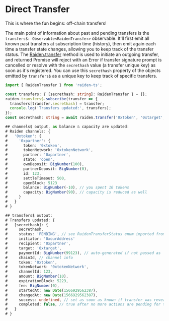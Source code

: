 # Direct Transfer

This is where the fun begins: off-chain transfers!

The main point of information about past and pending transfers is the `transfers$: Observable<RaidenTransfer>` observable. It'll first emit all known past transfers at subscription time (history), then emit again each time a transfer state changes, allowing you to keep track of the transfer status. The [Raiden.transfer](https://github.com/raiden-network/light-client/blob/dfe87e1886b12fc9f85857b01e28db5e81cc5070/raiden-ts/src/raiden.ts#L693) method is used to initiate an outgoing transfer, and returned Promise will reject with an Error if transfer signature prompt is cancelled or resolve with the `secrethash` value (a transfer unique key) as soon as it's registered. You can use this `secrethash` property of the objects emitted by `transfers$` as a unique key to keep track of specific transfers.

```typescript
import { RaidenTransfer } from 'raiden-ts';

const transfers: { [secrethash: string]: RaidenTransfer } = {};
raiden.transfers$.subscribe(transfer => {
  transfers[transfer.secrethash] = transfer;
  console.log('Transfers updated:', transfers);
});
const secrethash: string = await raiden.transfer('0xtoken', '0xtarget', 10);

## channels$ output, as balance & capacity are updated:
# Raiden channels: {
#   '0xtoken': {
#     '0xpartner': {
#       token: '0xtoken',
#       tokenNetwork: '0xtokenNetwork',
#       partner: '0xpartner',
#       state: 'open',
#       ownDeposit: BigNumber(100),
#       partnerDeposit: BigNumber(0),
#       id: 123,
#       settleTimeout: 500,
#       openBlock: 5123
#       balance: BigNumber(-10), // you spent 10 tokens
#       capacity: BigNumber(90), // capacity is reduced as well
#     }
#   }
# }

## transfers$ output:
# Transfers updated: {
#   [secrethash]: {
#     secrethash,
#     status: 'PENDING', // see RaidenTransferStatus enum imported from 'raiden-ts'
#     initiator: '0xourAddress'
#     recipient: '0xpartner',
#     target: '0xtarget',
#     paymentId: BigNumber(99123), // auto-generated if not passed as `opts.paymentId` to transfer
#     chainId, // channel info
#     token: '0xtoken',
#     tokenNetwork: '0xtokenNetwork',
#     channelId: 123,
#     amount: BigNumber(10),
#     expirationBlock: 5223,
#     fee: BigNumber(0),
#     startedAt: new Date(1566929562387),
#     changedAt: new Date(1566929562387),
#     success: undefined, // set as soon as known if transfer was revealed or failed
#     completed: false, // true after no more actions are pending for this transfer
#   }
# }

```